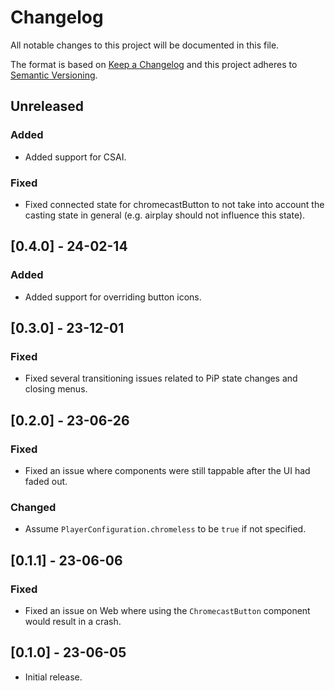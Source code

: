 # Changelog

All notable changes to this project will be documented in this file.

The format is based on [Keep a Changelog](http://keepachangelog.com/en/1.0.0/)
and this project adheres to [Semantic Versioning](http://semver.org/spec/v2.0.0.html).

## Unreleased

### Added

- Added support for CSAI.

### Fixed

- Fixed connected state for chromecastButton to not take into account the casting state in general (e.g. airplay should not influence this state).

## [0.4.0] - 24-02-14

### Added

- Added support for overriding button icons.

## [0.3.0] - 23-12-01

### Fixed

- Fixed several transitioning issues related to PiP state changes and closing menus.

## [0.2.0] - 23-06-26

### Fixed

- Fixed an issue where components were still tappable after the UI had faded out.

### Changed

- Assume `PlayerConfiguration.chromeless` to be `true` if not specified.

## [0.1.1] - 23-06-06

### Fixed

- Fixed an issue on Web where using the `ChromecastButton` component would result in a crash.

## [0.1.0] - 23-06-05

- Initial release.
